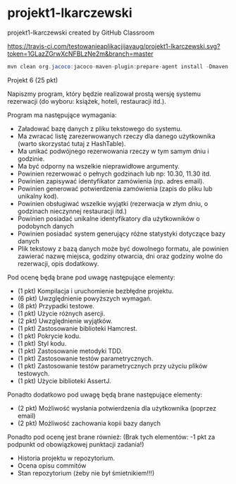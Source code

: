 # projekt1-lkarczewski
projekt1-lkarczewski created by GitHub Classroom

https://travis-ci.com/testowanieaplikacjijavaug/projekt1-lkarczewski.svg?token=1GLazZGrwXcNFBLzNe2m&branch=master

```java
mvn clean org.jacoco:jacoco-maven-plugin:prepare-agent install -Dmaven.test.failure.ignore=true
```

Projekt 6 (25 pkt)

Napiszmy program, który będzie realizował prostą wersję systemu rezerwacji (do wyboru: książek, hoteli, restauracji itd.).

Program ma następujące wymagania:

- Załadować bazę danych z pliku tekstowego do systemu.
- Ma zwracać listę zarezerwowanych rzeczy dla danego użytkownika (warto skorzystać tutaj z HashTable).
- Ma unikać podwójnego rezerwowania rzeczy w tym samym dniu i godzinie.
- Ma być odporny na wszelkie nieprawidłowe argumenty.
- Powinien rezerwować o pełnych godzinach lub np: 10.30, 11.30 itd.
- Powinien zapisywać identyfikator zamówienia (np. adres email).
- Powinien generować potwierdzenia zamówienia (zapis do pliku lub unikalny kod).
- Powinien obsługiwać wszelkie wyjątki (rezerwacja w złym dniu, o godzinach nieczynnej restauracji itd.)
- Powinien posiadać unikalne identyfikatory dla użytkowników o podobynch danych
- Powinien posiadać system generujący różne statystyki dotyczące bazy danych
- Plik tekstowy z bazą danych może być dowolnego formatu, ale powinien zawierać nazwę miejsca, godziny otwarcia, dni oraz godziny wolne do rezerwacji, opis dodatkowy.

Pod ocenę będą brane pod uwagę następujące elementy:

- (1 pkt) Kompilacja i uruchomienie bezbłędne projektu.
- (6 pkt) Uwzględnienie powyższych wymagań.
- (8 pkt) Przypadki testowe.
- (1 pkt) Użycie różnych asercji.
- (2 pkt) Uwzględnienie wyjątków.
- (1 pkt) Zastosowanie biblioteki Hamcrest.
- (1 pkt) Pokrycie kodu.
- (1 pkt) Styl kodu.
- (1 pkt) Zastosowanie metodyki TDD.
- (1 pkt) Zastosowanie testów parametrycznych.
- (1 pkt) Zastosowanie testów parametrycznych przy użyciu plików testowych.
- (1 pkt) Użycie biblioteki AssertJ.

Ponadto dodatkowo pod uwagę będą brane następujące elementy:

- (2 pkt) Możliwość wysłania potwierdzenia dla użytkownika (poprzez email)
- (2 pkt) Możliwość zachowania kopii bazy danych

Ponadto pod ocenę jest brane również: (Brak tych elementów: -1 pkt za podpunkt od obowiązkowej punktacji zadania!)

- Historia projektu w repozytorium.
- Ocena opisu commitów
- Stan repozytorium (żeby nie był śmietnikiem!!!)
